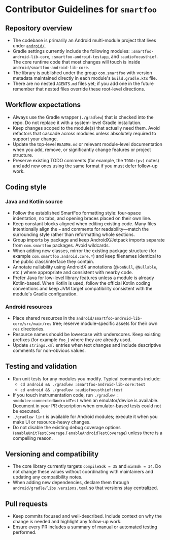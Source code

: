# Contributor Guidelines for `smartfoo`

## Repository overview
- The codebase is primarily an Android multi-module project that lives under [`android/`](android/).
- Gradle settings currently include the following modules: `:smartfoo-android-lib-core`, `:smartfoo-android-testapp`, and `:audiofocusthief`. The core runtime code that most changes will touch is inside `android/smartfoo-android-lib-core`.
- The library is published under the group `com.smartfoo` with version metadata maintained directly in each module's `build.gradle.kts` file.
- There are no nested `AGENTS.md` files yet; if you add one in the future remember that nested files override these root-level directions.

## Workflow expectations
- Always use the Gradle wrapper (`./gradlew`) that is checked into the repo. Do not replace it with a system-level Gradle installation.
- Keep changes scoped to the module(s) that actually need them. Avoid refactors that cascade across modules unless absolutely required to support your change.
- Update the top-level `README.md` or relevant module-level documentation when you add, remove, or significantly change features or project structure.
- Preserve existing TODO comments (for example, the `TODO:(pv)` notes) and add new ones using the same format if you must defer follow-up work.

## Coding style

### Java and Kotlin source
- Follow the established SmartFoo formatting style: four-space indentation, no tabs, and opening braces placed on their own line.
- Keep constant blocks aligned when editing existing code. Many files intentionally align the `=` and comments for readability—match the surrounding style rather than reformatting whole sections.
- Group imports by package and keep AndroidX/Jetpack imports separate from `com.smartfoo` packages. Avoid wildcards.
- When adding new classes, mirror the existing package structure (for example `com.smartfoo.android.core.*`) and keep filenames identical to the public class/interface they contain.
- Annotate nullability using AndroidX annotations (`@NonNull`, `@Nullable`, etc.) where appropriate and consistent with nearby code.
- Prefer Java for low-level library features unless a module is already Kotlin-based. When Kotlin is used, follow the official Kotlin coding conventions and keep JVM target compatibility consistent with the module's Gradle configuration.

### Android resources
- Place shared resources in the `android/smartfoo-android-lib-core/src/main/res` tree; reserve module-specific assets for their own `res` directories.
- Resource names should be lowercase with underscores. Keep existing prefixes (for example `foo_`) where they are already used.
- Update `strings.xml` entries when text changes and include descriptive comments for non-obvious values.

## Testing and validation
- Run unit tests for any modules you modify. Typical commands include:
  - `cd android && ./gradlew :smartfoo-android-lib-core:test`
  - `cd android && ./gradlew :audiofocusthief:test`
- If you touch instrumentation code, run `./gradlew :<module>:connectedAndroidTest` when an emulator/device is available. Document in your PR description when emulator-based tests could not be executed.
- `./gradlew lint` is available for Android modules; execute it when you make UI or resource-heavy changes.
- Do not disable the existing debug coverage options (`enableUnitTestCoverage` / `enableAndroidTestCoverage`) unless there is a compelling reason.

## Versioning and compatibility
- The core library currently targets `compileSdk = 35` and `minSdk = 34`. Do not change these values without coordinating with maintainers and updating any compatibility notes.
- When adding new dependencies, declare them through `android/gradle/libs.versions.toml` so that versions stay centralized.

## Pull requests
- Keep commits focused and well-described. Include context on why the change is needed and highlight any follow-up work.
- Ensure every PR includes a summary of manual or automated testing performed.
